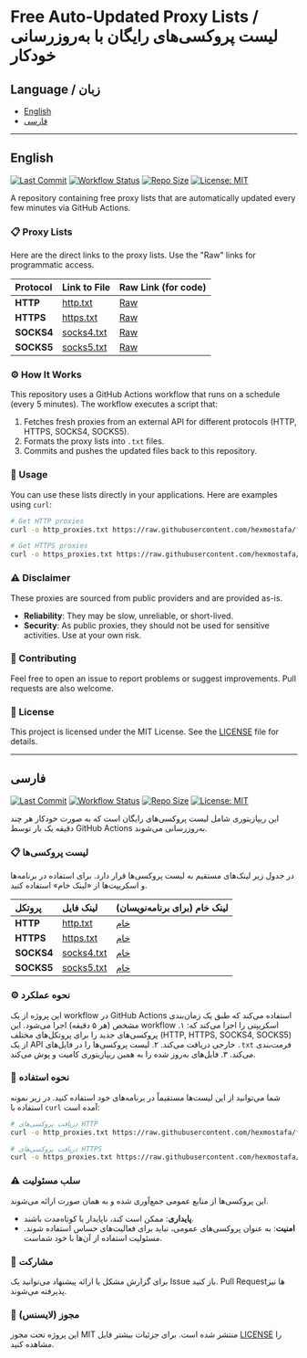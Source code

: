 # Free Auto-Updated Proxy Lists / لیست پروکسی‌های رایگان با به‌روزرسانی خودکار

## Language / زبان
- [English](#english)
- [فارسی](#فارسی)

---

## English

[![Last Commit](https://img.shields.io/github/last-commit/hexmostafa/free-proxies?style=for-the-badge&logo=github)](https://github.com/hexmostafa/free-proxies/commits/main)
[![Workflow Status](https://img.shields.io/github/actions/workflow/status/hexmostafa/free-proxies/update-proxies.yml?style=for-the-badge)](https://github.com/hexmostafa/free-proxies/actions)
[![Repo Size](https://img.shields.io/github/repo-size/hexmostafa/free-proxies?style=for-the-badge&logo=github)](https://github.com/hexmostafa/free-proxies)
[![License: MIT](https://img.shields.io/github/license/hexmostafa/free-proxies?style=for-the-badge)](https://github.com/hexmostafa/free-proxies/blob/main/LICENSE)

A repository containing free proxy lists that are automatically updated every few minutes via GitHub Actions.

### 📋 Proxy Lists

Here are the direct links to the proxy lists. Use the "Raw" links for programmatic access.

| Protocol  | Link to File                                    | Raw Link (for code)                                    |
|:----------|:-----------------------------------------------|:-----------------------------------------------------|
| **HTTP**  | [http.txt](https://github.com/hexmostafa/free-proxies/blob/main/http.txt) | [Raw](https://raw.githubusercontent.com/hexmostafa/free-proxies/main/http.txt) |
| **HTTPS** | [https.txt](https://github.com/hexmostafa/free-proxies/blob/main/https.txt) | [Raw](https://raw.githubusercontent.com/hexmostafa/free-proxies/main/https.txt) |
| **SOCKS4**| [socks4.txt](https://github.com/hexmostafa/free-proxies/blob/main/socks4.txt) | [Raw](https://raw.githubusercontent.com/hexmostafa/free-proxies/main/socks4.txt) |
| **SOCKS5**| [socks5.txt](https://github.com/hexmostafa/free-proxies/blob/main/socks5.txt) | [Raw](https://raw.githubusercontent.com/hexmostafa/free-proxies/main/socks5.txt) |

### ⚙️ How It Works

This repository uses a GitHub Actions workflow that runs on a schedule (every 5 minutes). The workflow executes a script that:
1. Fetches fresh proxies from an external API for different protocols (HTTP, HTTPS, SOCKS4, SOCKS5).
2. Formats the proxy lists into `.txt` files.
3. Commits and pushes the updated files back to this repository.

### 🚀 Usage

You can use these lists directly in your applications. Here are examples using `curl`:

```bash
# Get HTTP proxies
curl -o http_proxies.txt https://raw.githubusercontent.com/hexmostafa/free-proxies/main/http.txt

# Get HTTPS proxies
curl -o https_proxies.txt https://raw.githubusercontent.com/hexmostafa/free-proxies/main/https.txt
```

### ⚠️ Disclaimer

These proxies are sourced from public providers and are provided as-is.
- **Reliability**: They may be slow, unreliable, or short-lived.
- **Security**: As public proxies, they should not be used for sensitive activities. Use at your own risk.

### 🤝 Contributing

Feel free to open an issue to report problems or suggest improvements. Pull requests are also welcome.

### 📄 License

This project is licensed under the MIT License. See the [LICENSE](https://github.com/hexmostafa/free-proxies/blob/main/LICENSE) file for details.

---

## فارسی

[![Last Commit](https://img.shields.io/github/last-commit/hexmostafa/free-proxies?style=for-the-badge&logo=github)](https://github.com/hexmostafa/free-proxies/commits/main)
[![Workflow Status](https://img.shields.io/github/actions/workflow/status/hexmostafa/free-proxies/update-proxies.yml?style=for-the-badge)](https://github.com/hexmostafa/free-proxies/actions)
[![Repo Size](https://img.shields.io/github/repo-size/hexmostafa/free-proxies?style=for-the-badge&logo=github)](https://github.com/hexmostafa/free-proxies)
[![License: MIT](https://img.shields.io/github/license/hexmostafa/free-proxies?style=for-the-badge)](https://github.com/hexmostafa/free-proxies/blob/main/LICENSE)

این ریپازیتوری شامل لیست پروکسی‌های رایگان است که به صورت خودکار هر چند دقیقه یک بار توسط GitHub Actions به‌روزرسانی می‌شوند.

### 📋 لیست پروکسی‌ها

در جدول زیر لینک‌های مستقیم به لیست پروکسی‌ها قرار دارد. برای استفاده در برنامه‌ها و اسکریپت‌ها از «لینک خام» استفاده کنید.

| پروتکل   | لینک فایل                                       | لینک خام (برای برنامه‌نویسان)                         |
|:---------|:-----------------------------------------------|:-----------------------------------------------------|
| **HTTP**  | [http.txt](https://github.com/hexmostafa/free-proxies/blob/main/http.txt) | [خام](https://raw.githubusercontent.com/hexmostafa/free-proxies/main/http.txt) |
| **HTTPS** | [https.txt](https://github.com/hexmostafa/free-proxies/blob/main/https.txt) | [خام](https://raw.githubusercontent.com/hexmostafa/free-proxies/main/https.txt) |
| **SOCKS4**| [socks4.txt](https://github.com/hexmostafa/free-proxies/blob/main/socks4.txt) | [خام](https://raw.githubusercontent.com/hexmostafa/free-proxies/main/socks4.txt) |
| **SOCKS5**| [socks5.txt](https://github.com/hexmostafa/free-proxies/blob/main/socks5.txt) | [خام](https://raw.githubusercontent.com/hexmostafa/free-proxies/main/socks5.txt) |

### ⚙️ نحوه عملکرد

این پروژه از یک workflow در GitHub Actions استفاده می‌کند که طبق یک زمان‌بندی مشخص (هر ۵ دقیقه) اجرا می‌شود. این workflow اسکریپتی را اجرا می‌کند که:
۱. پروکسی‌های جدید را برای پروتکل‌های مختلف (HTTP, HTTPS, SOCKS4, SOCKS5) از یک API خارجی دریافت می‌کند.
۲. لیست پروکسی‌ها را در فایل‌های `.txt` فرمت‌بندی می‌کند.
۳. فایل‌های به‌روز شده را به همین ریپازیتوری کامیت و پوش می‌کند.

### 🚀 نحوه استفاده

شما می‌توانید از این لیست‌ها مستقیماً در برنامه‌های خود استفاده کنید. در زیر نمونه استفاده با `curl` آمده است:

```bash
# دریافت پروکسی‌های HTTP
curl -o http_proxies.txt https://raw.githubusercontent.com/hexmostafa/free-proxies/main/http.txt

# دریافت پروکسی‌های HTTPS
curl -o https_proxies.txt https://raw.githubusercontent.com/hexmostafa/free-proxies/main/https.txt
```

### ⚠️ سلب مسئولیت

این پروکسی‌ها از منابع عمومی جمع‌آوری شده و به همان صورت ارائه می‌شوند.
- **پایداری**: ممکن است کند، ناپایدار یا کوتاه‌مدت باشند.
- **امنیت**: به عنوان پروکسی‌های عمومی، نباید برای فعالیت‌های حساس استفاده شوند. مسئولیت استفاده از آن‌ها با خود شماست.

### 🤝 مشارکت

برای گزارش مشکل یا ارائه پیشنهاد می‌توانید یک Issue باز کنید. Pull Requestها نیز پذیرفته می‌شوند.

### 📄 مجوز (لایسنس)

این پروژه تحت مجوز MIT منتشر شده است. برای جزئیات بیشتر فایل [LICENSE](https://github.com/hexmostafa/free-proxies/blob/main/LICENSE) را مشاهده کنید.
